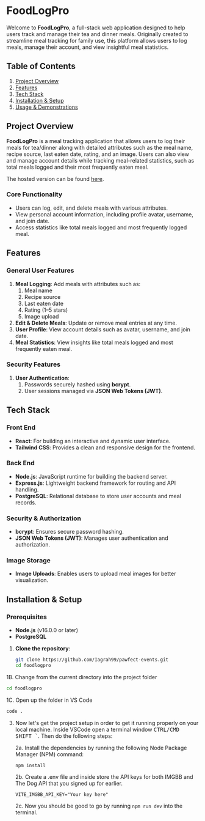 # FoodLogPro

Welcome to **FoodLogPro**, a full-stack web application designed to help users track and manage their tea and dinner meals. Originally created to streamline meal tracking for family use, this platform allows users to log meals, manage their account, and view insightful meal statistics.

## Table of Contents
1. [Project Overview](#project-overview)
2. [Features](#features)
3. [Tech Stack](#tech-stack)
4. [Installation & Setup](#installation--setup)
5. [Usage & Demonstrations](#usage--demonstrations)

## Project Overview

**FoodLogPro** is a meal tracking application that allows users to log their meals for tea/dinner along with detailed attributes such as the meal name, recipe source, last eaten date, rating, and an image. Users can also view and manage account details while tracking meal-related statistics, such as total meals logged and their most frequently eaten meal.

The hosted version can be found [here](https://foodlogpro.example.com/).

### Core Functionality
- Users can log, edit, and delete meals with various attributes.
- View personal account information, including profile avatar, username, and join date.
- Access statistics like total meals logged and most frequently logged meal.

## Features

### General User Features
1. **Meal Logging**: Add meals with attributes such as:
   1. Meal name
   2. Recipe source
   3. Last eaten date
   4. Rating (1–5 stars)
   5. Image upload
2. **Edit & Delete Meals**: Update or remove meal entries at any time.
3. **User Profile**: View account details such as avatar, username, and join date.
4. **Meal Statistics**: View insights like total meals logged and most frequently eaten meal.

### Security Features
1. **User Authentication**:
   1. Passwords securely hashed using **bcrypt**.
   2. User sessions managed via **JSON Web Tokens (JWT)**.


## Tech Stack

### Front End
- **React**: For building an interactive and dynamic user interface.
- **Tailwind CSS**: Provides a clean and responsive design for the frontend.

### Back End
- **Node.js**: JavaScript runtime for building the backend server.
- **Express.js**: Lightweight backend framework for routing and API handling.
- **PostgreSQL**: Relational database to store user accounts and meal records.

### Security & Authorization
- **bcrypt**: Ensures secure password hashing.
- **JSON Web Tokens (JWT)**: Manages user authentication and authorization.

### Image Storage
- **Image Uploads**: Enables users to upload meal images for better visualization.

## Installation & Setup

### Prerequisites
- **Node.js** (v16.0.0 or later)
- **PostgreSQL**

1. **Clone the repository**:

   ```bash
   git clone https://github.com/Iagrah99/pawfect-events.git
   cd foodlogpro

 1B. Change from the current directory into the project folder
   
   ```bash
   cd foodlogpro
   ```

   1C. Open up the folder in VS Code

   ```bash
   code .
   ```
  
3. Now let's get the project setup in order to get it running properly on your local machine.
   Inside VSCode open a terminal window <kbd>CTRL/CMD SHIFT `</kbd>. Then do the following steps:

   2a.  Install the dependencies by running the following Node Package Manager (NPM) command: 

   ```
   npm install
   ```

   2b. Create a .env file and inside store the API keys for both IMGBB and The Dog API that you signed up for earlier.

   ```
   VITE_IMGBB_API_KEY="Your key here"
   ```
   2c. Now you should be good to go by running `npm run dev` into the terminal.
